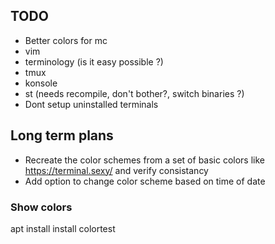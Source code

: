 ## TODO
* Better colors for mc
* vim
* terminology (is it easy possible ?)
* tmux
* konsole
* st (needs recompile, don't bother?, switch binaries ?)
* Dont setup uninstalled terminals

## Long term plans
* Recreate the color schemes from a set of basic colors like https://terminal.sexy/ 
  and verify consistancy
* Add option to change color scheme based on time of date

### Show colors
apt install install colortest